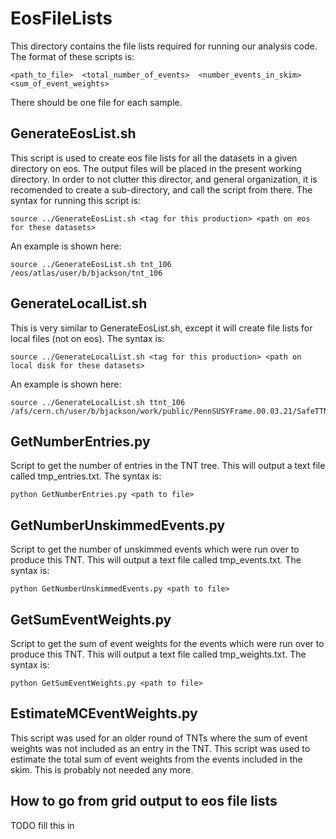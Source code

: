 EosFileLists
============
This directory contains the file lists required for running our analysis code. The format of these scripts is:

```
<path_to_file>  <total_number_of_events>  <number_events_in_skim> <sum_of_event_weights>
```

There should be one file for each sample.

GenerateEosList.sh
------------------
This script is used to create eos file lists for all the datasets in a given directory on eos.
The output files will be placed in the present working directory.
In order to not clutter this director, and general organization, it is recomended to create a sub-directory, and call the script from there.
The syntax for running this script is:
```
source ../GenerateEosList.sh <tag for this production> <path on eos for these datasets>
```
An example is shown here:
```
source ../GenerateEosList.sh tnt_106 /eos/atlas/user/b/bjackson/tnt_106
```

GenerateLocalList.sh
--------------------
This is very similar to GenerateEosList.sh, except it will create file lists for local files (not on eos).
The syntax is:
```
source ../GenerateLocalList.sh <tag for this production> <path on local disk for these datasets>
```
An example is shown here:
```
source ../GenerateLocalList.sh ttnt_106 /afs/cern.ch/user/b/bjackson/work/public/PennSUSYFrame.00.03.21/SafeTTNTDir/
```

GetNumberEntries.py
-------------------
Script to get the number of entries in the TNT tree. This will output a text file called tmp_entries.txt.
The syntax is:
```
python GetNumberEntries.py <path to file>
```

GetNumberUnskimmedEvents.py
---------------------------
Script to get the number of unskimmed events which were run over to produce this TNT. This will output a text file called tmp_events.txt.
The syntax is:
```
python GetNumberUnskimmedEvents.py <path to file>
```

GetSumEventWeights.py
---------------------
Script to get the sum of event weights for the events which were run over to produce this TNT. This will output a text file called tmp_weights.txt.
The syntax is:
```
python GetSumEventWeights.py <path to file>
```

EstimateMCEventWeights.py
-------------------------
This script was used for an older round of TNTs where the sum of event weights was not included as an entry in the TNT.
This script was used to estimate the total sum of event weights from the events included in the skim.
This is probably not needed any more.

How to go from grid output to eos file lists
--------------------------------------------
TODO fill this in

